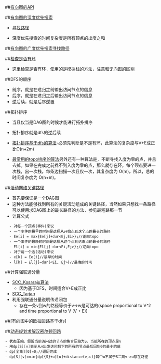 ##[有向图的API](DiGraph.cpp)

##[有向图的深度优先搜索](DirectedDFS.cpp)

- [寻找路径](DepthFirstDirectedPaths.cpp)


- 深度优先搜索的时间复杂度是所有顶点的出度之和


##[有向图的广度优先搜索寻找路径](BreadthFirstDirectedPaths.cpp)

##[检查是否有环](DirectedCycle.cpp)
- 这里检查是否有环，使用的是模拟栈的方法，注意和无向图的区别

##DFS的顺序
- 前序，就是在递归之前输出访问节点的信息
- 后序，就是在递归之后输出访问节点的信息
- 逆后续，就是后序逆置


##拓扑排序
- 当且仅当是DAG图的时候才能进行拓扑排序
- 拓扑排序就是dfs的逆后续

- [拓扑排序基于dfs的算法](scckosaraju.cpp)-必须先判断是不是有环，此算法的复杂度与V+E成正比O(n+2m)
- [最常用的topo排序的算法](critical_path.cpp)另外还有一种算法是，不断寻找入度为零的点，并且去掉。如果在完成之前找不到入度为零的点，那么就存在环。每个顶点要进一次栈，出一次栈，每条边扫描一次且仅一次，其复杂度为 O(m)。所以，总的时间复杂度为 O(n+m)。


##[活动网络关键路径](critical_path.cpp)
- 首先要保证是一个DAG图
- 这种方法能够找到所有的关键活动组成的关键路径，当然如果只想找一条路径可以使用求DAG图上的最长路径的方法，参见最短路那一节
- 计算公式


```
  - 对每一个顶点(事件)来说
  - 一个事件的最早的时间是选择从开始点到这个点的最长的路径
  - Ee[i] = max{Ee[j]+dur<Ej,Ei>};//正向topo
  - 一个事件的最晚的时间是选择从这个点到结束点的最长的路径
  - El[i] = min{El[j]-dur<Ei,Ej>};//逆向topo
  - 对于每一个边(活动)来说
  - e[k] = Ee[i]//最早的时间
  - l[k] = El[j]–dur(<Ei, Ej>)//最晚的时间
```

##计算强联通分量

- [SCC_Kosaraju算法](scckosaraju.cpp)
  - 因为基于DFS，时间适合V+E成正比
- [SCC_Tarjan](sccTarjan.cpp)
- 利用强联通分量说明传递闭包
  - 存在一条v到w的路径等价于v->w是可达的(space proportional to V^2 and time proportional to V (V + E))

##[有向图中的欧拉回路基于dfs]

##[动态规划求解汉密尔顿回路](tsp_problem.cpp)
```
- 状态压缩，假设当前访问过的节点的集合压缩为S，当前所在的顶点是v
- 用dp[S][v]表示从v出发访问剩下的所有的节点最后回到0的最小的值
- dp[全集][0]=0;//遍历完成
- dp[S][v]=min{dp[{S}+u][u]+distance(v,u)}其中u不属于S二期v->u存在路径
```

